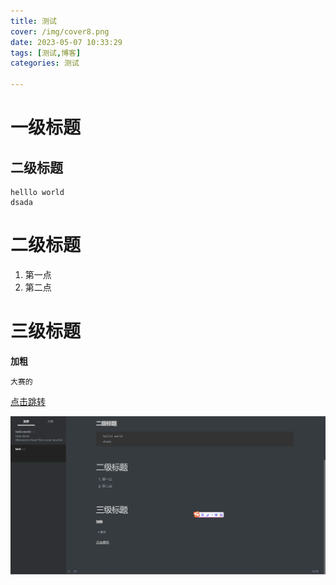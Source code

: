 ```yaml
---
title: 测试
cover: /img/cover8.png
date: 2023-05-07 10:33:29
tags: [测试,博客]
categories: 测试

---
```


# 一级标题

## 二级标题

```
helllo world
dsada
```

# 二级标题

1. 第一点
2. 第二点

# 三级标题

**加粗**

`大赛的`

[点击跳转](https://baidu.com)

![image-20230519182712040](/img/image-20230519182712040.png)